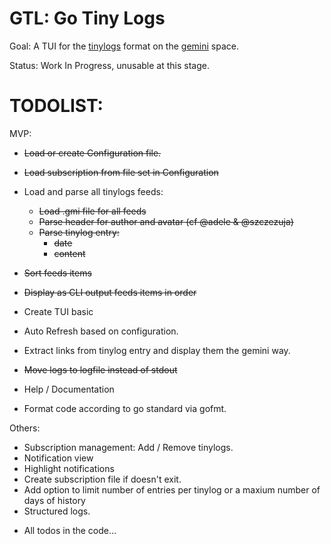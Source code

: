 # GTL: Go Tiny Logs

Goal: A TUI for the [tinylogs]() format on the [gemini]() space.

Status: Work In Progress, unusable at this stage.

# TODOLIST:

MVP:
* ~~Load or create Configuration file.~~
* ~~Load subscription from file set in Configuration~~
* Load and parse all tinylogs feeds:
  * ~~Load .gmi file for all feeds~~
  * ~~Parse header for author and avatar (cf @adele & @szczezuja)~~
  * ~~Parse tinylog entry:~~
    * ~~date~~
    * ~~content~~
* ~~Sort feeds items~~
* ~~Display as CLI output feeds items in order~~
* Create TUI basic
* Auto Refresh based on configuration.
* Extract links from tinylog entry and display them the gemini way.
* ~~Move logs to logfile instead of stdout~~

* Help / Documentation
* Format code according to go standard via gofmt.

Others:
* Subscription management: Add / Remove tinylogs.
* Notification view
* Highlight notifications
* Create subscription file if doesn't exit.
* Add option to limit number of entries per tinylog or a maxium number of days of history
* Structured logs.

+ All todos in the code…
